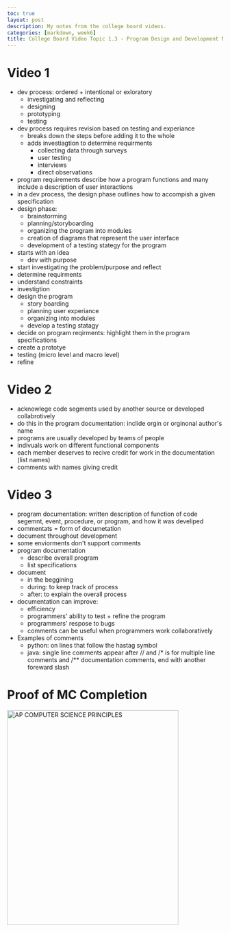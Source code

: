 ```yaml
---
toc: true
layout: post
description: My notes from the college board videos.  
categories: [markdown, week6]
title: College Board Video Topic 1.3 - Program Design and Development Notes 
--- 
```


# Video 1 
- dev process: ordered + intentional or exloratory 
    - investigating and reflecting
    - designing 
    - prototyping
    - testing 
- dev process requires revision based on testing and experiance 
    - breaks down the steps before adding it to the whole 
    - adds investiagtion to determine requirments
        - collecting data through surveys 
        - user testing 
        - interviews 
        - direct observations 
-  program requirements describe how a program functions and many include a description of user interactions 
- in a dev process, the design phase outlines how to accompish a given specification 
- design phase: 
    - brainstorming 
    - planning/storyboarding 
    - organizing the program into modules 
    - creation of diagrams that represent the user interface 
    - development of a testing stategy for the program 
- starts with an idea 
    - dev with purpose 
- start investigating the problem/purpose and reflect 
- determine requirments 
- understand constraints  
- investigtion
- design the program 
    - story boarding 
    - planning user experiance 
    - organizing into modules 
    - develop a testing statagy 
- decide on program reqirments: highlight them in the program specifications 
- create a prototye 
- testing (micro level and macro level)
- refine 

# Video 2 
- acknowlege code segments used by another source or developed collabrotively 
- do this in the program documentation: inclide orgin or orginonal author's name 
- programs are usually developed by teams of people 
- indivuals work on different functional components 
- each member deserves to recive credit for work in the documentation (list names)
- comments with names giving credit 

# Video 3 
- program documentation: written description of function of code segemnt, event, procedure, or program, and how it was develiped 
- commentats = form of documetation 
- document throughout development 
- some enviorments don't support comments 
- program documentation 
    - describe overall program 
    - list specifications 
- document 
    - in the beggining 
    - during: to keep track of process 
    - after: to explain the overall process 
- documentation can improve: 
    - efficiency 
    - programmers' ability to test + refine the program 
    - programmers' respose to bugs 
    - comments can be useful when programmers work collaboratively 
- Examples of comments 
    - python: on lines that follow the hastag symbol 
    - java: single line comments appear after // and /* is for multiple line comments and /** documentation comments, end with another foreward slash 

# Proof of MC Completion 
<img src="{{site.baseurl}}/images/curse.png" alt="AP COMPUTER SCIENCE PRINCIPLES" width="400" height="500">